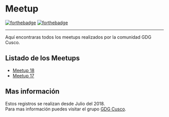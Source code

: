 # Meetup
[![forthebadge](https://forthebadge.com/images/badges/built-by-developers.svg)](https://forthebadge.com) [![forthebadge](https://forthebadge.com/images/badges/makes-people-smile.svg)](https://forthebadge.com) 
______
Aquí encontraras todos los meetups realizados por la comunidad GDG Cusco.

## Listado de los Meetups
 - [Meetup 18](https://github.com/GDG-Cusco/Meettup/tree/master/Meetup-18)
 - [Meetup 17](https://github.com/GDG-Cusco/Meettup/tree/master/Meetup-17)

## Mas información
Estos registros se realizan desde Julio del 2018. </br>
Para mas información puedes visitar el grupo [GDG Cusco](https://www.facebook.com/gdgcusco).
